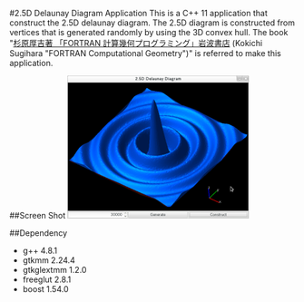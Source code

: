 #2.5D Delaunay Diagram Application
This is a C++ 11 application that construct the 2.5D delaunay diagram. The 2.5D diagram is constructed from vertices that is generated randomly by using the 3D convex hull. The book "[杉原厚吉著 「FORTRAN 計算幾何プログラミング」岩波書店](http://home.mims.meiji.ac.jp/~sugihara/books/sbooks.html, "reference") (Kokichi Sugihara "FORTRAN Computational Geometry")" is referred to make this application.

##Screen Shot
![Screen Shot](screen_shot.png)

##Dependency
* g++ 4.8.1
* gtkmm 2.24.4
* gtkglextmm 1.2.0
* freeglut 2.8.1
* boost 1.54.0
